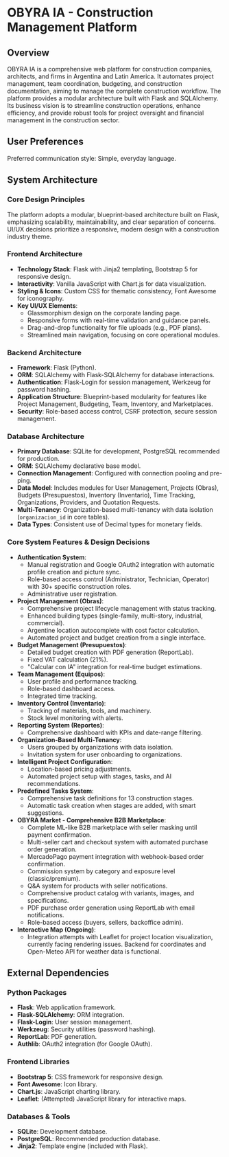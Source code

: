# OBYRA IA - Construction Management Platform

## Overview
OBYRA IA is a comprehensive web platform for construction companies, architects, and firms in Argentina and Latin America. It automates project management, team coordination, budgeting, and construction documentation, aiming to manage the complete construction workflow. The platform provides a modular architecture built with Flask and SQLAlchemy. Its business vision is to streamline construction operations, enhance efficiency, and provide robust tools for project oversight and financial management in the construction sector.

## User Preferences
Preferred communication style: Simple, everyday language.

## System Architecture
### Core Design Principles
The platform adopts a modular, blueprint-based architecture built on Flask, emphasizing scalability, maintainability, and clear separation of concerns. UI/UX decisions prioritize a responsive, modern design with a construction industry theme.

### Frontend Architecture
- **Technology Stack**: Flask with Jinja2 templating, Bootstrap 5 for responsive design.
- **Interactivity**: Vanilla JavaScript with Chart.js for data visualization.
- **Styling & Icons**: Custom CSS for thematic consistency, Font Awesome for iconography.
- **Key UI/UX Elements**:
    - Glassmorphism design on the corporate landing page.
    - Responsive forms with real-time validation and guidance panels.
    - Drag-and-drop functionality for file uploads (e.g., PDF plans).
    - Streamlined main navigation, focusing on core operational modules.

### Backend Architecture
- **Framework**: Flask (Python).
- **ORM**: SQLAlchemy with Flask-SQLAlchemy for database interactions.
- **Authentication**: Flask-Login for session management, Werkzeug for password hashing.
- **Application Structure**: Blueprint-based modularity for features like Project Management, Budgeting, Team, Inventory, and Marketplaces.
- **Security**: Role-based access control, CSRF protection, secure session management.

### Database Architecture
- **Primary Database**: SQLite for development, PostgreSQL recommended for production.
- **ORM**: SQLAlchemy declarative base model.
- **Connection Management**: Configured with connection pooling and pre-ping.
- **Data Model**: Includes modules for User Management, Projects (Obras), Budgets (Presupuestos), Inventory (Inventario), Time Tracking, Organizations, Providers, and Quotation Requests.
- **Multi-Tenancy**: Organization-based multi-tenancy with data isolation (`organizacion_id` in core tables).
- **Data Types**: Consistent use of Decimal types for monetary fields.

### Core System Features & Design Decisions
- **Authentication System**:
    - Manual registration and Google OAuth2 integration with automatic profile creation and picture sync.
    - Role-based access control (Administrator, Technician, Operator) with 30+ specific construction roles.
    - Administrative user registration.
- **Project Management (Obras)**:
    - Comprehensive project lifecycle management with status tracking.
    - Enhanced building types (single-family, multi-story, industrial, commercial).
    - Argentine location autocomplete with cost factor calculation.
    - Automated project and budget creation from a single interface.
- **Budget Management (Presupuestos)**:
    - Detailed budget creation with PDF generation (ReportLab).
    - Fixed VAT calculation (21%).
    - "Calcular con IA" integration for real-time budget estimations.
- **Team Management (Equipos)**:
    - User profile and performance tracking.
    - Role-based dashboard access.
    - Integrated time tracking.
- **Inventory Control (Inventario)**:
    - Tracking of materials, tools, and machinery.
    - Stock level monitoring with alerts.
- **Reporting System (Reportes)**:
    - Comprehensive dashboard with KPIs and date-range filtering.
- **Organization-Based Multi-Tenancy**:
    - Users grouped by organizations with data isolation.
    - Invitation system for user onboarding to organizations.
- **Intelligent Project Configuration**:
    - Location-based pricing adjustments.
    - Automated project setup with stages, tasks, and AI recommendations.
- **Predefined Tasks System**:
    - Comprehensive task definitions for 13 construction stages.
    - Automatic task creation when stages are added, with smart suggestions.
- **OBYRA Market - Comprehensive B2B Marketplace**:
    - Complete ML-like B2B marketplace with seller masking until payment confirmation.
    - Multi-seller cart and checkout system with automated purchase order generation.
    - MercadoPago payment integration with webhook-based order confirmation.
    - Commission system by category and exposure level (classic/premium).
    - Q&A system for products with seller notifications.
    - Comprehensive product catalog with variants, images, and specifications.
    - PDF purchase order generation using ReportLab with email notifications.
    - Role-based access (buyers, sellers, backoffice admin).
- **Interactive Map (Ongoing)**:
    - Integration attempts with Leaflet for project location visualization, currently facing rendering issues. Backend for coordinates and Open-Meteo API for weather data is functional.

## External Dependencies
### Python Packages
- **Flask**: Web application framework.
- **Flask-SQLAlchemy**: ORM integration.
- **Flask-Login**: User session management.
- **Werkzeug**: Security utilities (password hashing).
- **ReportLab**: PDF generation.
- **Authlib**: OAuth2 integration (for Google OAuth).

### Frontend Libraries
- **Bootstrap 5**: CSS framework for responsive design.
- **Font Awesome**: Icon library.
- **Chart.js**: JavaScript charting library.
- **Leaflet**: (Attempted) JavaScript library for interactive maps.

### Databases & Tools
- **SQLite**: Development database.
- **PostgreSQL**: Recommended production database.
- **Jinja2**: Template engine (included with Flask).